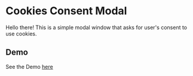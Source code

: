 # Cookies Consent Modal
Hello there! This is a simple modal window that asks for user's consent to use cookies.

## Demo
See the Demo [here](https://Wellfc.github.io/cookies-consent/)